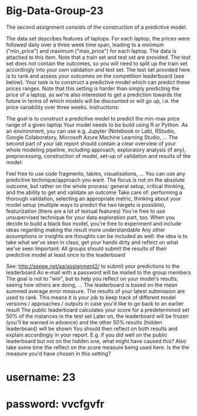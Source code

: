# Big-Data-Group-23

The second assignment consists of the construction of a predictive model.

The data set describes features of laptops. For each laptop, the prices were followed daily over a three week time span, leading to a minimum ("min_price") and maximum ("max_price") for each laptop.
The data is attached to this item. Note that a train set and test set are provided. The test set does not contain the outcomes, so you will need to split up the train set accordingly into your own validation and test set. The test set provided here is to rank and assess your outcomes on the competition leaderboard (see below).
Your task is to construct a predictive model which can predict these prices ranges. Note that this setting is harder than simply predicting the price of a laptop, as we're also interested to get a prediction towards the future in terms of which models will be discounted or will go up, i.e. the price variability over three weeks.
Instructions:

The goal is to construct a predictive model to predict the min-max price range of a given laptop
Your model needs to be build using R or Python. As an environment, you can use e.g. Jupyter (Notebook or Lab), RStudio, Google Colaboratory, Microsoft Azure Machine Learning Studio, ...
The second part of your lab report should contain a clear overview of your whole modeling pipeline, including approach, exploratory analysis (if any), preprocessing, construction of model, set-up of validation and results of the model:

Feel free to use code fragments, tables, visualisations, ...
You can use any predictive technique/approach you want. The focus is not on the absolute outcome, but rather on the whole process: general setup, critical thinking, and the ability to get and validate an outcome
Take care of: performing a thorough validation, selecting an appropriate metric, thinking about your model setup (multiple ways to predict the two targets is possible), featurization (there are a lot of textual features)
You're free to use unsupervised technique for your data exploration part, too. When you decide to build a black box model, you're free to experiment and include ideas regarding making the result more understandable
Any other assumptions or insights are thoughts can be included as well: the idea is to take what we've seen in class, get your hands dirty and reflect on what we've seen
Important: All groups should submit the results of their predictive model at least once to the leaderboard

See: http://seppe.net/aa/assignment2/ to submit your predictions to the leaderboard
An e-mail with a password will be mailed to the group members
The goal is not to "win", but to help you reflect on your model's results, seeing how others are doing, ...
The leaderboard is based on the mean summed average error measure. The results of your latest submission are used to rank.
This means it is your job to keep track of different model versions / approaches / outputs in case you'd like to go back to an earlier result
The public leaderboard calculates your score for a predetermined set 50% of the instances in the test set
Later on, the leaderboard will be frozen (you'll be warned in advance) and the other 50% results (hidden leaderboard) will be shown
You should then reflect on both results and explain accordingly in your report. E.g. if you did well on the public leaderboard but not on the hidden one, what might have caused this?
Also take some time the reflect on the score measure being used here. Is the the measure you'd have chosen in this setting?

# username: 23
# password: vvcfgvfr
